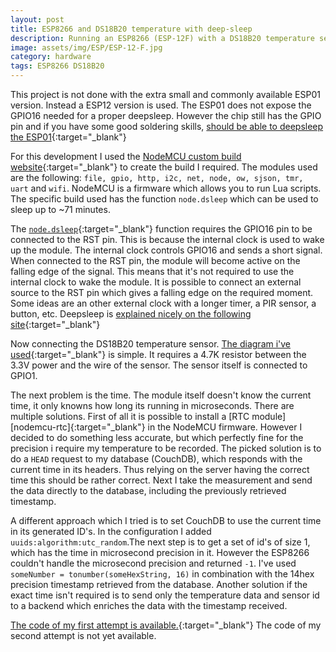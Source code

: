 ```yaml
---
layout: post
title: ESP8266 and DS18B20 temperature with deep-sleep
description: Running an ESP8266 (ESP-12F) with a DS18B20 temperature sensor with deep-sleep on a NodeMCU firmware. 
image: assets/img/ESP/ESP-12-F.jpg
category: hardware
tags: ESP8266 DS18B20
---
```

This project is not done with the extra small and commonly available ESP01 version. Instead a ESP12 version is used. The ESP01 does not expose the GPIO16 needed for a proper deepsleep. However the chip still has the GPIO pin and if you have some good soldering skills, [should be able to deepsleep the ESP01][deepsleep-issue]{:target="_blank"}


For this development I used the [NodeMCU custom build website][nodemcu-build]{:target="_blank"} to create the build I required. The modules used are the following: `file, gpio, http, i2c, net, node, ow, sjson, tmr, uart` and `wifi`. NodeMCU is a firmware which allows you to run Lua scripts. The specific build used has the function `node.dsleep` which can be used to sleep up to ~71 minutes. 

The [`node.dsleep`][nodemcu-dsleep]{:target="_blank"} function requires the GPIO16 pin to be connected to the RST pin. This is because the internal clock is used to wake up the module. The internal clock controls GPIO16 and sends a short signal. When connected to the RST pin, the module will become active on the falling edge of the signal. This means that it's not required to use the internal clock to wake the module. It is possible to connect an external source to the RST pin which gives a falling edge on the required moment. Some ideas are an other external clock with a longer timer, a PIR sensor, a button, etc. Deepsleep is [explained nicely on the following site][deepsleep-expl]{:target="_blank"}

Now connecting the DS18B20 temperature sensor. [The diagram i've used][wiring-diagram]{:target="_blank"} is simple. It requires a 4.7K resistor between the 3.3V power and the wire of the sensor. The sensor itself is connected to GPIO1. 

The next problem is the time. The module itself doesn't know the current time, it only knowns how long its running in microseconds. There are multiple solutions. First of all it is possible to install a [RTC module][nodemcu-rtc]{:target="_blank"} in the NodeMCU firmware. However I decided to do something less accurate, but which perfectly fine for the precision i require my temperature to be recorded. The picked solution is to do a `HEAD` request to my database (CouchDB), which responds with the current time in its headers. Thus relying on the server having the correct time this should be rather correct. Next I take the measurement and send the data directly to the database, including the previously retrieved timestamp. 

A different approach which I tried is to set CouchDB to use the current time in its generated ID's. In the configuration I added `uuids:algorithm:utc_random`.The next step is to get a set of id's of size 1, which has the time in microsecond precision in it. However the ESP8266 couldn't handle the microsecond precision and returned `-1`. I've used `someNumber = tonumber(someHexString, 16)` in combination with the 14hex precision timestamp retrieved from the database. Another solution if the exact time isn't required is to send only the temperature data and sensor id to a backend which enriches the data with the timestamp received. 

[The code of my first attempt is available.][first-attempt]{:target="_blank"}
The code of my second attempt is not yet available.


[first-attempt]: https://gist.github.com/Sijmen/b0d69014930c63912acb192e2453cd79
[wiring-diagram]: https://iot-playground.com/blog/2-uncategorised/41-esp8266-ds18b20-temperature-sensor-arduino-ide#connection
[deepsleep-expl]: https://blog.falafel.com/esp8266nodemcu-deep-sleep/
[deepsleep-issue]: https://hackaday.com/2015/02/08/hack-allows-esp-01-to-go-to-deep-sleep/
[nodemcu-build]: https://nodemcu-build.com/
[nodemcu-dsleep]: https://nodemcu.readthedocs.io/en/master/en/modules/node/#nodedsleep
[nodemc-rtc]:https://nodemcu.readthedocs.io/en/master/en/modules/rtctime/
